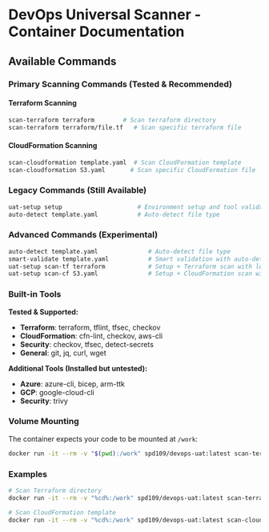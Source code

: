 # DevOps Universal Scanner - Container Documentation

## Available Commands

### Primary Scanning Commands (Tested & Recommended)

#### Terraform Scanning
```bash
scan-terraform terraform        # Scan terraform directory
scan-terraform terraform/file.tf   # Scan specific terraform file
```

#### CloudFormation Scanning
```bash
scan-cloudformation template.yaml  # Scan CloudFormation template
scan-cloudformation S3.yaml       # Scan specific CloudFormation file
```

### Legacy Commands (Still Available)

```bash
uat-setup setup                     # Environment setup and tool validation  
auto-detect template.yaml           # Auto-detect file type
```

### Advanced Commands (Experimental)

```bash
auto-detect template.yaml              # Auto-detect file type
smart-validate template.yaml           # Smart validation with auto-detection
uat-setup scan-tf terraform            # Setup + Terraform scan with logging
uat-setup scan-cf S3.yaml              # Setup + CloudFormation scan with logging
```

### Built-in Tools

**Tested & Supported:**

- **Terraform**: terraform, tflint, tfsec, checkov
- **CloudFormation**: cfn-lint, checkov, aws-cli
- **Security**: checkov, tfsec, detect-secrets
- **General**: git, jq, curl, wget

**Additional Tools (Installed but untested):**

- **Azure**: azure-cli, bicep, arm-ttk  
- **GCP**: google-cloud-cli
- **Security**: trivy

### Volume Mounting

The container expects your code to be mounted at `/work`:

```bash
docker run -it --rm -v "$(pwd):/work" spd109/devops-uat:latest scan-terraform terraform
```

### Examples

```bash
# Scan Terraform directory
docker run -it --rm -v "%cd%:/work" spd109/devops-uat:latest scan-terraform terraform

# Scan CloudFormation template
docker run -it --rm -v "%cd%:/work" spd109/devops-uat:latest scan-cloudformation S3.yaml
```
